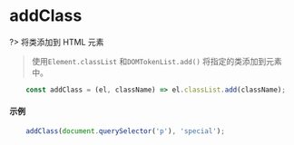 # addClass

?> 将类添加到 HTML 元素

> 使用`Element.classList` 和`DOMTokenList.add()` 将指定的类添加到元素中。


```js
	const addClass = (el, className) => el.classList.add(className);
```

#### 示例

```js
	addClass(document.querySelector('p'), 'special');
```